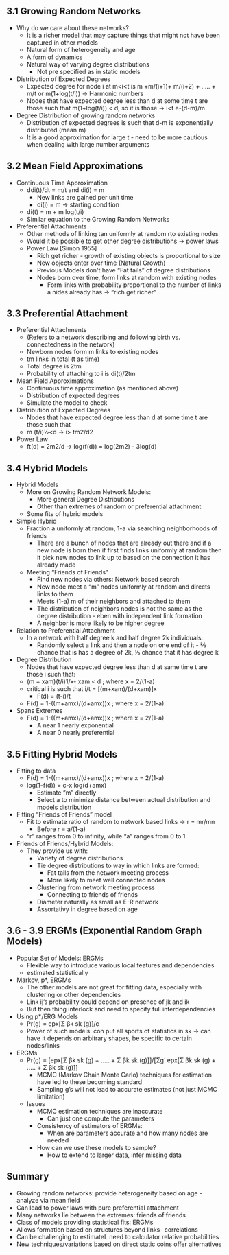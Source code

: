 ## 3.1 Growing Random Networks
* Why do we care about these networks?
  * It is a richer model that may capture things that might not have been captured in other models
  * Natural form of heterogeneity and age
  * A form of dynamics
  * Natural way of varying degree distributions
    * Not pre specified as in static models
* Distribution of Expected Degrees
  * Expected degree for node i at m<i<t is m +m/(i+1)+ m/(i+2) + ….. + m/t or m(1+log(t/i)) → Harmonic numbers
  * Nodes that have expected degree less than d at some time t are those such that m(1+log(t/i)) < d, so it is those → i<t e-(d-m)/m
* Degree Distribution of growing random networks
  * Distribution of expected degrees is such that d-m is exponentially distributed (mean m)
  * It is a good approximation for large t - need to be more cautious when dealing with large number arguments

## 3.2 Mean Field Approximations
* Continuous Time Approximation
  * ddi(t)/dt = m/t and di(i) = m
    * New links are gained per unit time
    * di(i) = m → starting condition
  * di(t) = m + m log(t/i)
  * Similar equation to the Growing Random Networks
* Preferential Attachments
  * Other methods of linking tan uniformly at random rto existing nodes
  * Would it be possible to get other degree distributions → power laws
  * Power Law [Simon 1955]
    * Rich get richer - growth of existing objects is proportional to size
    * New objects enter over time (Natural Growth)
    * Previous Models don't have “Fat tails” of degree distributions
    * Nodes born over time, form links at random with existing nodes
      * Form links with probability proportional to the number of links a nides already has → “rich get richer”

## 3.3 Preferential Attachment
* Preferential Attachments
  * (Refers to a network describing and following birth vs. connectedness in the network)
  * Newborn nodes form m links to existing nodes
  * tm links in total (t as time)
  * Total degree is 2tm
  * Probability of attaching to i is di(t)/2tm
* Mean Field Approximations
  * Continuous time approximation (as mentioned above)
  * Distribution of expected degrees
  * Simulate the model to check
* Distribution of Expected Degrees
  * Nodes that have expected degree less than d at some time t are those such that 
  * m (t/i)½<d → i> tm2/d2
* Power Law
  * ft(d) = 2m2/d → log(f(d)) = log(2m2) - 3log(d)

## 3.4 Hybrid Models
* Hybrid Models
  * More on Growing Random Network Models:
    * More general Degree Distributions
    * Other than extremes of random or preferential attachment
  * Some fits of hybrid models
* Simple Hybrid
  * Fraction a uniformly at random, 1-a via searching neighborhoods of friends
    * There are a bunch of nodes that are already out there and if a new node is born then if first finds links uniformly at random then it pick new nodes to link up to based on the connection it has already made
  * Meeting “Friends of Friends”
    * Find new nodes via others: Network based search
    * New node meet a “m” nodes uniformly at random and directs links to them
    * Meets (1-a) m of their neighbors and attached to them
    * The distribution of neighbors nodes is not the same as the degree distribution - eben with independent link formation
    * A neighbor is more likely to be higher degree
* Relation to Preferential Attachment
  * In a network with half degree k and half degree 2k individuals:
    * Randomly select a link and then a node on one end of it - ⅔ chance that is has a degree of 2k, ⅓ chance that it has degree k
* Degree Distribution
  * Nodes that have expected degree less than d at same time t are those i such that:
  * (m + xam)(t/i)1/x- xam < d ; where x = 2/(1-a)
  * critical  i is such that i/t = [(m+xam)/(d+xam)]x
    * F(d) = (t-i)/t
  * F(d) = 1-((m+amx)/(d+amx))x ; where x = 2/(1-a)
* Spans Extremes
  * F(d) = 1-((m+amx)/(d+amx))x ; where x = 2/(1-a)
    * A near 1 nearly exponential
    * A near 0 nearly preferential

## 3.5 Fitting Hybrid Models 
* Fitting to data
  * F(d) = 1-((m+amx)/(d+amx))x ; where x = 2/(1-a)
  * log(1-f(d)) = c-x log(d+amx)
    * Estimate “m” directly
    * Select a to minimize distance between actual distribution and models distribution
* Fitting “Friends of Friends” model
  * Fit to estimate ratio of random to network based links → r = mr/mn
    * Before r = a/(1-a)
  * “r” ranges from 0 to infinity, while “a” ranges from 0 to 1
* Friends of Friends/Hybrid Models:
  * They provide us with:
    * Variety of degree distributions
    * Tie degree distributions to way in which links are formed:
      * Fat tails from the network meeting process
      * More likely to meet well connected nodes
    * Clustering from network meeting process
      * Connecting to friends of friends
    * Diameter naturally as small as E-R network 
    * Assortativy in degree based on age

## 3.6 - 3.9  ERGMs (Exponential Random Graph Models)
* Popular Set of Models: ERGMs
  * Flexible way to introduce various local features and dependencies
  * estimated  statistically
* Markov, p*, ERGMs
  * The other models are not great for fitting data, especially with clustering or other dependencies
  * Link ij’s probability could depend on presence of jk and ik
  * But then thing interlock and need to specify full interdependencies
* Using p*/ERG Models
  * Pr(g) = epx[Σ βk sk (g)]/c
  * Power of such models: con put all sports of statistics in sk → can have it depends on arbitrary shapes, be specific to certain nodes/links
* ERGMs
  * Pr(g) = [epx[Σ βk sk (g) + ….. + Σ βk sk (g)]]/[Σg’ epx[Σ βk sk (g) + ….. + Σ βk sk (g)]]
    * MCMC (Markov Chain Monte Carlo) techniques for estimation have led to these becoming standard
    * Sampling g’s will not lead to accurate estimates (not just MCMC limitation)
  * Issues
    * MCMC estimation techniques are inaccurate
      * Can just one compute the parameters
    * Consistency of estimators of ERGMs:
      * When are parameters accurate and how many nodes are needed
    * How can we use these models to sample?
      * How to extend to larger data, infer missing data

## Summary
* Growing random networks: provide heterogeneity based on age - analyze via mean field
* Can lead to power laws with pure preferential attachment
* Many networks lie between the extremes: friends of friends
* Class of models providing statistical fits: ERGMs
* Allows formation based on structures beyond links- correlations
* Can be challenging to estimateL need to calculator relative probabilities
* New techniques/variations based on direct static coins offer alternatives
